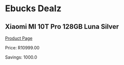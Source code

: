
# Ebucks Dealz
## Xiaomi MI 10T Pro 128GB Luna Silver
[Product Page](https://www.ebucks.com/web/shop/productSelected.do?prodId=1160133709&catId=844502363)

Price: R10999.00

Savings: 1000.0


	
